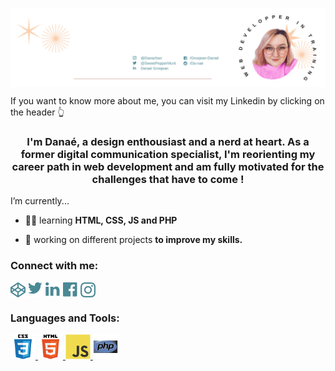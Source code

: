 <a href="https://www.linkedin.com/in/dana%C3%A9-grosjean-46649ba5/" target="blank"><img align="center" src="Linkedin Cover.png" alt="da-nae"/></a>

If you want to know more about me, you can visit my Linkedin by clicking on the header 👆

<h3 align="center">I'm Danaé, a design enthousiast and a nerd at heart. As a former digital communication specialist, I'm reorienting my career path in web development and am fully motivated for the challenges that have to come !</h3>

I’m currently...

- 👩‍💻 learning **HTML, CSS, JS and PHP**

- 💪  working on different projects **to improve my skills.**




<h3 align="left">Connect with me:</h3>
<p align="left">
<a href="https://codepen.io/da-nae" target="blank"><img align="center" src="codepen.png" alt="da-nae"/></a>
<a href="https://twitter.com/sweetpeppermunt" target="blank"><img align="center" src="twitter.png" alt="sweetpeppermunt"/></a>
<a href="https://www.linkedin.com/in/dana%C3%A9-grosjean-46649ba5/" target="blank"><img align="center" src="linkedin.png"/></a>
<a href="https://fb.com/GrosjeanDanae" target="blank"><img align="center" src="facebook.png" alt="danaé grosjean"/></a>
<a href="https://instagram.com/danachan" target="blank"><img align="center" src="instagram.png" alt="danachan"/></a>
</p>


<h3 align="left">Languages and Tools:</h3>
<p align="left"> <a href="https://www.w3schools.com/css/" target="_blank" rel="noreferrer"> <img src="https://raw.githubusercontent.com/devicons/devicon/master/icons/css3/css3-original-wordmark.svg" alt="css3" width="40" height="40"/> </a> <a href="https://www.w3.org/html/" target="_blank" rel="noreferrer"> <img src="https://raw.githubusercontent.com/devicons/devicon/master/icons/html5/html5-original-wordmark.svg" alt="html5" width="40" height="40"/> </a> <a href="https://developer.mozilla.org/en-US/docs/Web/JavaScript" target="_blank" rel="noreferrer"> <img src="https://raw.githubusercontent.com/devicons/devicon/master/icons/javascript/javascript-original.svg" alt="javascript" width="40" height="40"/> </a> <a href="https://www.php.net" target="_blank" rel="noreferrer"> <img src="https://raw.githubusercontent.com/devicons/devicon/master/icons/php/php-original.svg" alt="php" width="40" height="40"/> </a> </p>
